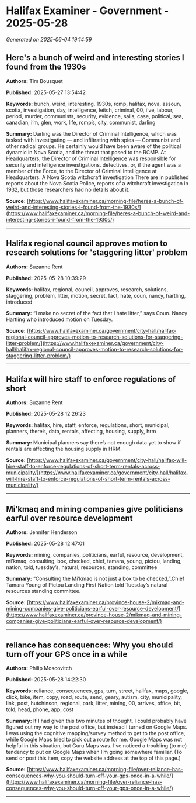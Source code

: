 # Halifax Examiner - Government - 2025-05-28

*Generated on 2025-06-04 19:14:59*

## Here's a bunch of weird and interesting stories I found from the 1930s

**Authors:** Tim Bousquet

**Published:** 2025-05-27 13:54:42

**Keywords:** bunch, weird, interesting, 1930s, rcmp, halifax, nova, assoun, scotia, investigation, day, intelligence, leitch, criminal, 00, i’ve, labour, period, murder, communists, security, evidence, sails, case, political, sea, canadian, i’m, glen, work, life, rcmp’s, city, communist, darling

**Summary:** Darling was the Director of Criminal Intelligence, which was tasked with investigating — and infiltrating with spies — Communist and other radical groups.
He certainly would have been aware of the political dynamic in Nova Scotia, and the threat that posed to the RCMP.
At Headquarters, the Director of Criminal Intelligence was responsible for security and intelligence investigations.
detectives, or, if the agent was a member of the Force, to the Director of Criminal Intelligence at Headquarters.
A Nova Scotia witchcraft investigation There are in published reports about the Nova Scotia Police, reports of a witchcraft investigation in 1932, but those researchers had no details about it.

**Source:** [https://www.halifaxexaminer.ca/morning-file/heres-a-bunch-of-weird-and-interesting-stories-i-found-from-the-1930s/](https://www.halifaxexaminer.ca/morning-file/heres-a-bunch-of-weird-and-interesting-stories-i-found-from-the-1930s/)

---

## Halifax regional council approves motion to research solutions for 'staggering litter' problem

**Authors:** Suzanne Rent

**Published:** 2025-05-28 10:39:29

**Keywords:** halifax, regional, council, approves, research, solutions, staggering, problem, litter, motion, secret, fact, hate, coun, nancy, hartling, introduced

**Summary:** “I make no secret of the fact that I hate litter,” says Coun.
Nancy Hartling who introduced motion on Tuesday.

**Source:** [https://www.halifaxexaminer.ca/government/city-hall/halifax-regional-council-approves-motion-to-research-solutions-for-staggering-litter-problem/](https://www.halifaxexaminer.ca/government/city-hall/halifax-regional-council-approves-motion-to-research-solutions-for-staggering-litter-problem/)

---

## Halifax will hire staff to enforce regulations of short

**Authors:** Suzanne Rent

**Published:** 2025-05-28 12:26:23

**Keywords:** halifax, hire, staff, enforce, regulations, short, municipal, planners, there’s, data, rentals, affecting, housing, supply, hrm

**Summary:** Municipal planners say there’s not enough data yet to show if rentals are affecting the housing supply in HRM.

**Source:** [https://www.halifaxexaminer.ca/government/city-hall/halifax-will-hire-staff-to-enforce-regulations-of-short-term-rentals-across-municipality/](https://www.halifaxexaminer.ca/government/city-hall/halifax-will-hire-staff-to-enforce-regulations-of-short-term-rentals-across-municipality/)

---

## Mi’kmaq and mining companies give politicians earful over resource development

**Authors:** Jennifer Henderson

**Published:** 2025-05-28 12:47:01

**Keywords:** mining, companies, politicians, earful, resource, development, mi’kmaq, consulting, box, checked, chief, tamara, young, pictou, landing, nation, told, tuesday’s, natural, resources, standing, committee

**Summary:** “Consulting the Mi’kmaq is not just a box to be checked,”.Chief Tamara Young of Pictou Landing First Nation told Tuesday’s natural resources standing committee.

**Source:** [https://www.halifaxexaminer.ca/province-house-2/mikmaq-and-mining-companies-give-politicians-earful-over-resource-development/](https://www.halifaxexaminer.ca/province-house-2/mikmaq-and-mining-companies-give-politicians-earful-over-resource-development/)

---

## reliance has consequences: Why you should turn off your GPS once in a while

**Authors:** Philip Moscovitch

**Published:** 2025-05-28 14:22:30

**Keywords:** reliance, consequences, gps, turn, street, halifax, maps, google, click, bike, item, copy, road, route, send, geary, autism, city, municipality, link, post, hutchinson, regional, park, litter, mining, 00, arrives, office, bit, told, head, phone, app, cost

**Summary:** If I had given this two minutes of thought, I could probably have figured out my way to the post office, but instead I turned on Google Maps.
I was using the cognitive mapping/survey method to get to the post office, while Google Maps tried to pick out a route for me.
Google Maps was not helpful in this situation, but Guru Maps was.
I’ve noticed a troubling (to me) tendency to put on Google Maps when I’m going somewhere familiar.
(To send or post this item, copy the website address at the top of this page.)

**Source:** [https://www.halifaxexaminer.ca/morning-file/over-reliance-has-consequences-why-you-should-turn-off-your-gps-once-in-a-while/](https://www.halifaxexaminer.ca/morning-file/over-reliance-has-consequences-why-you-should-turn-off-your-gps-once-in-a-while/)

---

